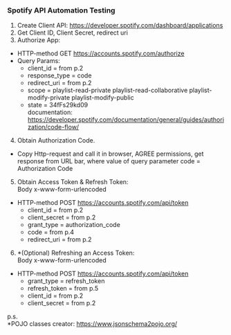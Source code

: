 ### Spotify API Automation Testing
1. Create Client API: https://developer.spotify.com/dashboard/applications
2. Get Client ID, Client Secret, redirect uri
3. Authorize App:
- HTTP-method GET https://accounts.spotify.com/authorize
- Query Params:
  - client_id = from p.2
  - response_type = code
  - redirect_uri = from p.2
  - scope = playlist-read-private playlist-read-collaborative playlist-modify-private playlist-modify-public
  - state = 34fFs29kd09<br>
documentation: https://developer.spotify.com/documentation/general/guides/authorization/code-flow/
4. Obtain Authorization Code.
- Copy Http-request and call it in browser, AGREE permissions, get response from URL bar,
  where value of query parameter code = Authorization Code<br>
5. Obtain Access Token & Refresh Token:<br>
   Body x-www-form-urlencoded
- HTTP-method POST https://accounts.spotify.com/api/token
  - client_id = from p.2
  - client_secret = from p.2
  - grant_type = authorization_code
  - code = from p.4
  - redirect_uri = from p.2
6. *(Optional) Refreshing an Access Token:<br>
   Body x-www-form-urlencoded
- HTTP-method POST https://accounts.spotify.com/api/token
  - grant_type = refresh_token
  - refresh_token = from p.5
  - client_id = from p.2
  - client_secret = from p.2

p.s.<br>
*POJO classes creator: https://www.jsonschema2pojo.org/